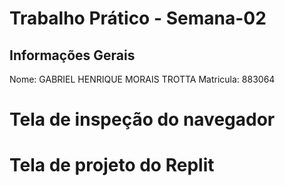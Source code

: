 # Trabalho Prático - Semana-02

## Informações Gerais
Nome: GABRIEL HENRIQUE MORAIS TROTTA
Matricula: 883064

# Tela de inspeção do navegador

# Tela de projeto do Replit

